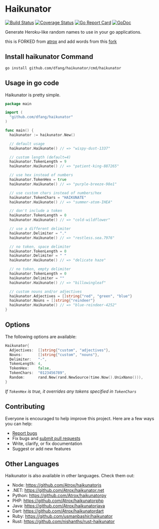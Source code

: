 # Haikunator

[![Build Status](https://img.shields.io/travis/dfang/haikunator.svg?style=flat-square)](https://travis-ci.org/dfang/haikunator?branch=master)
[![Coverage Status](https://img.shields.io/coveralls/dfang/haikunator.svg?style=flat-square)](https://coveralls.io/r/dfang/haikunator)
[![Go Report Card](https://goreportcard.com/badge/github.com/dfang/haikunator?style=flat-square)](https://goreportcard.com/report/github.com/dfang/haikunator)
[![GoDoc](https://img.shields.io/badge/godoc-reference-5272B4.svg?style=flat-square)](https://pkg.go.dev/github.com/dfang/haikunator)

Generate Heroku-like random names to use in your go applications.

this is FORKED from [atrox](https://github.com/atrox/haikunatorgo) and add words from this [fork](https://github.com/TykTechnologies/go-haikunator)

## Install haikunator Command

```
go install github.com/dfang/haikunator/cmd/haikunator
```

## Usage in go code

Haikunator is pretty simple.

```go
package main

import (
  "github.com/dfang/haikunator"
)

func main() {
  haikunator := haikunator.New()

  // default usage
  haikunator.Haikunate() // => "wispy-dust-1337"

  // custom length (default=4)
  haikunator.TokenLength = 9
  haikunator.Haikunate() // => "patient-king-887265"

  // use hex instead of numbers
  haikunator.TokenHex = true
  haikunator.Haikunate() // => "purple-breeze-98e1"

  // use custom chars instead of numbers/hex
  haikunator.TokenChars = "HAIKUNATE"
  haikunator.Haikunate() // => "summer-atom-IHEA"

  // don't include a token
  haikunator.TokenLength = 0
  haikunator.Haikunate() // => "cold-wildflower"

  // use a different delimiter
  haikunator.Delimiter = "."
  haikunator.Haikunate() // => "restless.sea.7976"

  // no token, space delimiter
  haikunator.TokenLength = 0
  haikunator.Delimiter = " "
  haikunator.Haikunate() // => "delicate haze"

  // no token, empty delimiter
  haikunator.TokenLength = 0
  haikunator.Delimiter = ""
  haikunator.Haikunate() // => "billowingleaf"

  // custom nouns and/or adjectives
  haikunator.Adjectives = []string{"red", "green", "blue"}
  haikunator.Nouns = []string{"reindeer"}
  haikunator.Haikunate() // => "blue-reindeer-4252"
}
```

## Options

The following options are available:

```go
Haikunator{
  Adjectives:  []string{"custom", "adjectives"},
  Nouns:       []string{"custom", "nouns"},
  Delimiter:   "-",
  TokenLength: 4,
  TokenHex:    false,
  TokenChars:  "0123456789",
  Random:      rand.New(rand.NewSource(time.Now().UnixNano())),
}
```
*If ```TokenHex``` is true, it overrides any tokens specified in ```TokenChars```*

## Contributing

Everyone is encouraged to help improve this project. Here are a few ways you can help:

- [Report bugs](https://github.com/atrox/haikunatorgo/issues)
- Fix bugs and [submit pull requests](https://github.com/atrox/haikunatorgo/pulls)
- Write, clarify, or fix documentation
- Suggest or add new features

## Other Languages

Haikunator is also available in other languages. Check them out:

- Node: https://github.com/Atrox/haikunatorjs
- .NET: https://github.com/Atrox/haikunator.net
- Python: https://github.com/Atrox/haikunatorpy
- PHP: https://github.com/Atrox/haikunatorphp
- Java: https://github.com/Atrox/haikunatorjava
- Dart: https://github.com/Atrox/haikunatordart
- Ruby: https://github.com/usmanbashir/haikunator
- Rust: https://github.com/nishanths/rust-haikunator
